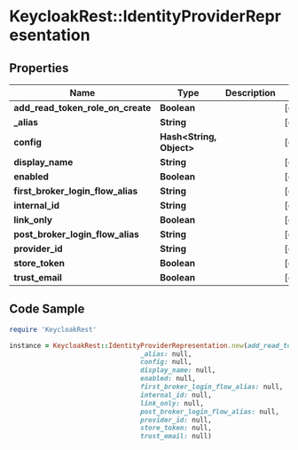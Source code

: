 # KeycloakRest::IdentityProviderRepresentation

## Properties

Name | Type | Description | Notes
------------ | ------------- | ------------- | -------------
**add_read_token_role_on_create** | **Boolean** |  | [optional] 
**_alias** | **String** |  | [optional] 
**config** | **Hash&lt;String, Object&gt;** |  | [optional] 
**display_name** | **String** |  | [optional] 
**enabled** | **Boolean** |  | [optional] 
**first_broker_login_flow_alias** | **String** |  | [optional] 
**internal_id** | **String** |  | [optional] 
**link_only** | **Boolean** |  | [optional] 
**post_broker_login_flow_alias** | **String** |  | [optional] 
**provider_id** | **String** |  | [optional] 
**store_token** | **Boolean** |  | [optional] 
**trust_email** | **Boolean** |  | [optional] 

## Code Sample

```ruby
require 'KeycloakRest'

instance = KeycloakRest::IdentityProviderRepresentation.new(add_read_token_role_on_create: null,
                                 _alias: null,
                                 config: null,
                                 display_name: null,
                                 enabled: null,
                                 first_broker_login_flow_alias: null,
                                 internal_id: null,
                                 link_only: null,
                                 post_broker_login_flow_alias: null,
                                 provider_id: null,
                                 store_token: null,
                                 trust_email: null)
```


